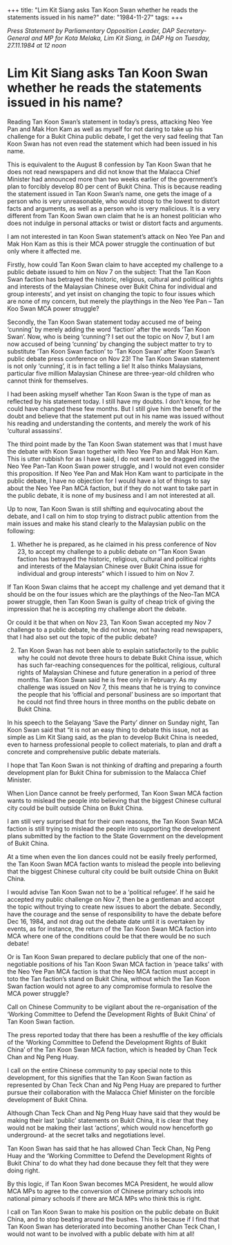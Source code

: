 +++ 
title: "Lim Kit Siang asks Tan Koon Swan whether he reads the statements issued in his name?"
date: "1984-11-27"
tags:
+++

_Press Statement by Parliamentary Opposition Leader, DAP Secretary-General and MP for Kota Melaka, Lim Kit Siang, in DAP Hg on Tuesday, 27.11.1984 at 12 noon_

# Lim Kit Siang asks Tan Koon Swan whether he reads the statements issued in his name?

Reading Tan Koon Swan’s statement in today’s press, attacking Neo Yee Pan and Mak Hon Kam  as well as myself for not daring to take up his challenge for a Bukit China public debate, I get the very sad feeling that Tan Koon Swan has not even read the statement which had been issued in his name.</u>

This is equivalent to the August 8 confession by Tan Koon Swan that he does not read newspapers and did not know that the Malacca Chief Minister had announced more than two weeks earlier of the government’s plan to forcibly develop 80 per cent of Bukit China.
This is because reading the statement issued in Tan Koon Swan’s name, one gets the image of a person who is very unreasonable, who would stoop to the lowest to distort facts and arguments, as well as a person who is very malicious. It is a very different from Tan Koon Swan own claim that he is an honest politician who does not indulge in personal attacks or twist or distort facts and arguments.

I am not interested in tan Koon Swan statement’s attack on Neo Yee Pan and Mak Hon Kam as this is their MCA power struggle the continuation of but only where it affected me.

Firstly, how could Tan Koon Swan claim to have accepted my challenge to a public debate issued to him on Nov 7 on the subject: That the Tan Koon Swan faction has betrayed the historic, religious, cultural and political rights and interests of the Malaysian Chinese over Bukit China for individual and group interests’, and yet insist on changing the topic to four issues which are none of my concern, but merely the playthings in the Neo Yee Pan – Tan Koo Swan MCA power struggle?

Secondly, the Tan Koon Swan statement today accused me of being ‘cunning’ by merely adding the word ‘faction’ after the words ‘Tan Koon Swan’. Now, who is being ‘cunning’? I set out the topic on Nov 7, but I am now accused of being ‘cunning’ by changing the subject matter to try to substitute ‘Tan Koon Swan faction’ to ‘Tan Koon Swan’ after Koon Swan’s public debate press conference on Nov 23!
The Tan Koon Swan statement is not only ‘cunning’, it is in fact telling a lie! It also thinks Malaysians, particular five million Malaysian Chinese are three-year-old children who cannot think for themselves.

I had been asking myself whether Tan Koon Swan is the type of man as reflected by his statement today. I still have my doubts. I don’t know, for he could have changed these few months. But I still give him the benefit of the doubt and believe that the statement put out in his name was issued without his reading and understanding the contents, and merely the work of his ‘cultural assassins’.

The third point made by the Tan Koon Swan statement was that I must have the debate with Koon Swan together with Neo Yee Pan and Mak Hon Kam. This is utter rubbish for as I have said, I do not want to be dragged into the Neo Yee Pan-Tan Koon Swan power struggle, and I would not even consider this proposition. If Neo Yee Pan and Mak Hon Kam want to participate in the public debate, I have no objection for I would have a lot of things to say about the Neo Yee Pan MCA faction, but if they do not want to take part in the public debate, it is none of my business and I am not interested at all.

Up to now, Tan Koon Swan is still shifting and equivocating about the debate, and I call on him to stop trying to distract public attention from the main issues and make his stand clearly to the Malaysian public on the following:

1.	Whether he is prepared, as he claimed in his press conference of Nov 23, to accept my challenge to a public debate on “Tan Koon Swan faction has betrayed the historic, religious, cultural and political rights and interests of the Malaysian Chinese over Bukit China issue for individual and group interests” which I issued to him on Nov 7.

If Tan Koon Swan claims that he accept my challenge and yet demand that it should be on the four issues which are the playthings of the Neo-Tan MCA power struggle, then Tan Koon Swan is guilty of cheap trick of giving the impression that he is accepting my challenge abort the debate.

Or could it be that when on Nov 23, Tan Koon Swan accepted my Nov 7 challenge to a public debate, he did not know, not having read newspapers, that I had also set out the topic of the public debate?

2.	Tan Koon Swan has not been able to explain satisfactorily to the public why he could not devote three hours to debate Bukit China issue, which has such far-reaching consequences for the political, religious, cultural rights of Malaysian Chinese and future generation in a period of three months. Tan Koon Swan said he is free only in February. As my challenge was issued on Nov 7, this means that he is trying to convince the people that his ‘official and personal’ business are so important that he could not find three hours in three months on the public debate on Bukit China.

In his speech to the Selayang ‘Save the Party’ dinner on Sunday night, Tan Koon Swan said that “it is not an easy thing to debate this issue, not as simple as Lim Kit Siang said, as the plan to develop Bukit China is needed, even to harness professional people to collect materials, to plan and draft a concrete and comprehensive public debate materials.

I hope that Tan Koon Swan is not thinking of drafting and preparing a fourth development plan for Bukit China for submission to the Malacca Chief Minister.

When Lion Dance cannot be freely performed, Tan Koon Swan MCA faction wants to mislead the people into believing that the biggest Chinese cultural city could be built outside China on Bukit China.

I am still very surprised that for their own reasons, the Tan Koon Swan MCA faction is still trying to mislead the people into supporting the development plans submitted by the faction to the State Government on the development of Bukit China.

At a time when even the lion dances could not be easily freely performed, the Tan Koon Swan MCA faction wants to mislead the people into believing that the biggest Chinese cultural city could be built outside China on Bukit China.

I would advise Tan Koon Swan not to be a ‘political refugee’.  If he said he accepted my public challenge on Nov 7, then be a gentleman and accept the topic without trying to create new issues to abort the debate. Secondly, have the courage and the sense of responsibility to have the debate before Dec 16, 1984, and not drag out the debate date until it is overtaken by events, as for instance, the return of the Tan Koon Swan MCA faction into MCA where one of the conditions could be that there would be no such debate!

Or is Tan Koon Swan prepared to declare publicly that one of the non-negotiable positions of his Tan Koon Swan MCA faction in ‘peace talks’ with the Neo Yee Pan MCA faction is that the Neo MCA faction must accept in toto the Tan faction’s stand on Bukit China, without which the Tan Koon Swan faction would not agree to any compromise formula to resolve the MCA power struggle?

Call on Chinese Community to be vigilant about the re-organisation of the ‘Working Committee to Defend the Development Rights of Bukit China’ of Tan Koon Swan faction.

The press reported today that there has been a reshuffle of the key officials of the ‘Working Committee to Defend the Development Rights of Bukit China’ of the Tan Koon Swan MCA faction, which is headed by Chan Teck Chan and Ng Peng Huay.

I call on the entire Chinese community to pay special note to this development, for this signifies that the Tan Koon Swan faction as represented by Chan Teck Chan and Ng Peng Huay are prepared to further pursue their collaboration with the Malacca Chief Minister on the forcible development of Bukit China.

Although Chan Teck Chan and Ng Peng Huay have said that they would be making their last ‘public’ statements on Bukit China, it is clear that they would not be making their last ‘actions’, which would now henceforth go underground- at the secret talks and negotiations level.

Tan Koon Swan has said that he has allowed Chan Teck Chan, Ng Peng Huay and the ‘Working Committee to Defend the Development Rights of Bukit China’ to do what they had done because they felt that they were doing right.

By this logic, if Tan Koon Swan becomes MCA President, he would allow MCA MPs to agree to the conversion of Chinese primary schools into national pimary schools if there are MCA MPs who think this is right.

I call on Tan Koon Swan to make his position on the public debate on Bukit China, and to stop beating around the bushes. This is because if I find that Tan Koon Swan has deteriorated into becoming another Chan Teck Chan, I would not want to be involved with a public debate with him at all!
 
